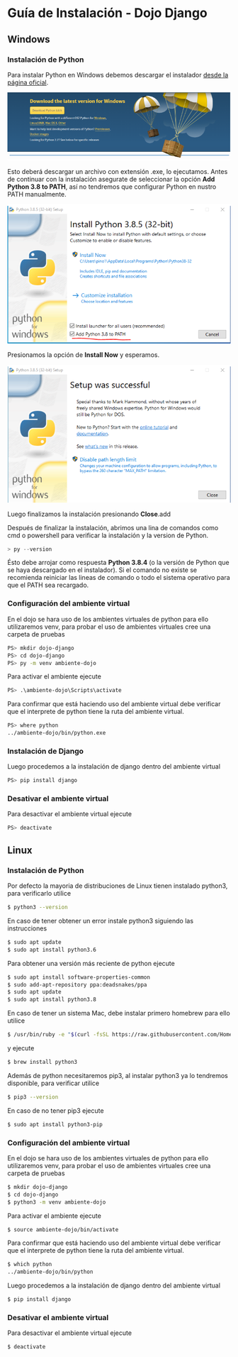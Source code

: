 # Guía de Instalación - Dojo Django

## Windows

### Instalación de Python

Para instalar Python en Windows debemos descargar el instalador [desde la página oficial](https://www.python.org/downloads/).

![](images/image1.png?raw=true)

Esto deberá descargar un archivo con extensión .exe, lo ejecutamos. Antes de continuar con la instalación asegurate de seleccionar la opción **Add Python 3.8 to PATH**, así no tendremos que configurar Python en nustro PATH manualmente.

![](images/image2.png?raw=true)

Presionamos la opción de **Install Now** y esperamos.

![](images/image3.png?raw=true)

Luego finalizamos la instalación presionando **Close**.add

Después de finalizar la instalación, abrimos una lina de comandos como cmd o powershell para verificar la instalación y la version de Python.

```powershell
> py --version
```

Ésto debe arrojar como respuesta **Python 3.8.4** (o la versión de Python que se haya descargado en el instalador). Si el comando no existe se recomienda reiniciar las lineas de comando o todo el sistema operativo para que el PATH sea recargado.

### Configuración del ambiente virtual

En el dojo se hara uso de los ambientes virtuales de python para ello utilizaremos venv, para probar el uso de ambientes virtuales cree una carpeta de pruebas

```bash
PS> mkdir dojo-django
PS> cd dojo-django
PS> py -m venv ambiente-dojo
```

Para activar el ambiente ejecute

```bash
PS> .\ambiente-dojo\Scripts\activate
```

Para confirmar que está haciendo uso del ambiente virtual debe verificar que el interprete de python tiene la ruta del ambiente virtual.

```bash
PS> where python
../ambiente-dojo/bin/python.exe
```

### Instalación de Django

Luego procedemos a la instalación de django dentro del ambiente virtual

```bash
PS> pip install django
```

### Desativar el ambiente virtual

Para desactivar el ambiente virtual ejecute

```bash
PS> deactivate
```

## Linux

### Instalación de Python

Por defecto la mayoria de distribuciones de Linux tienen instalado python3, para verificarlo utilice

```bash
$ python3 --version
```

En caso de tener obtener un error instale python3 siguiendo las instrucciones

```bash
$ sudo apt update
$ sudo apt install python3.6
```

Para obtener una versión más reciente de python ejecute

```bash
$ sudo apt install software-properties-common
$ sudo add-apt-repository ppa:deadsnakes/ppa
$ sudo apt update
$ sudo apt install python3.8
```

En caso de tener un sistema Mac, debe instalar primero homebrew para ello utilice

```bash
$ /usr/bin/ruby -e "$(curl -fsSL https://raw.githubusercontent.com/Homebrew/install/master/install)"
```

y ejecute

```bash
$ brew install python3
```

Además de python necesitaremos pip3, al instalar python3 ya lo tendremos disponible, para verificar utilice

```bash
$ pip3 --version
```
En caso de no tener pip3 ejecute

```bash
$ sudo apt install python3-pip
```

### Configuración del ambiente virtual

En el dojo se hara uso de los ambientes virtuales de python para ello utilizaremos venv, para probar el uso de ambientes virtuales cree una carpeta de pruebas

```bash
$ mkdir dojo-django
$ cd dojo-django
$ python3 -m venv ambiente-dojo
```

Para activar el ambiente ejecute

```bash
$ source ambiente-dojo/bin/activate
```

Para confirmar que está haciendo uso del ambiente virtual debe verificar que el interprete de python tiene la ruta del ambiente virtual.

```bash
$ which python
../ambiente-dojo/bin/python
```
Luego procedemos a la instalación de django dentro del ambiente virtual

```bash
$ pip install django
```

### Desativar el ambiente virtual

Para desactivar el ambiente virtual ejecute

```bash
$ deactivate
```